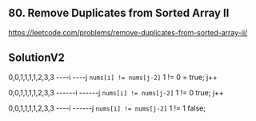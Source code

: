 ## 80. Remove Duplicates from Sorted Array II
https://leetcode.com/problems/remove-duplicates-from-sorted-array-ii/


## SolutionV2

0,0,1,1,1,1,2,3,3 
----i
----j
`nums[i] != nums[j-2]` 1 != 0 = true; j++ 

0,0,1,1,1,1,2,3,3 
------i 
------j
`nums[i] != nums[j-2]` 1 != 0 true; j++

0,0,1,1,1,1,2,3,3 
----i
------j
`nums[i] != nums[j-2]` 1 != 1 false; 
